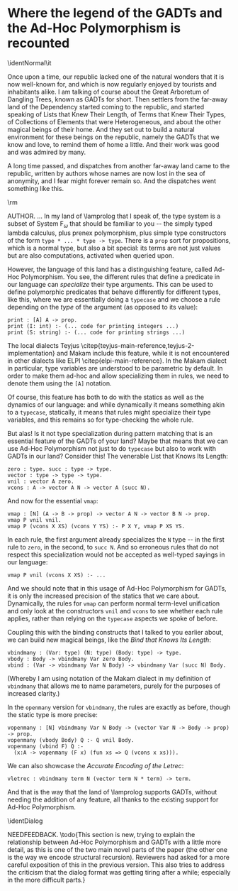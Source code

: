# Where the legend of the GADTs and the Ad-Hoc Polymorphism is recounted

<!--
```makam
%use "03-bindmany.md".
tests: testsuite. %testsuite tests.
```
-->

\identNormal\it

Once upon a time, our republic lacked one of the natural wonders that it is now well-known for, and
which is now regularly enjoyed by tourists and inhabitants alike. I am talking of course about the
Great Arboretum of Dangling Trees, known as GADTs for short. Then settlers from the far-away land of
the Dependency started coming to the republic, and started speaking of Lists that Knew Their Length,
of Terms that Knew Their Types, of Collections of Elements that were Heterogeneous, and about the
other magical beings of their home.  And they set out to build a natural environment for these
beings on the republic, namely the GADTs that we know and love, to remind them of home a little. And
their work was good and was admired by many.

A long time passed, and dispatches from another far-away land came to the republic, written by authors
whose names are now lost in the sea of anonymity, and I fear might forever remain so. And the
dispatches went something like this.

\rm

AUTHOR. ... In my land of \lamprolog that I speak of, the type system is a subset of System
F$_\omega$ that should be familiar to you -- the simply typed lambda calculus, plus prenex
polymorphism, plus simple type constructors of the form `type * ... * type -> type`. There is a
`prop` sort for propositions, which is a normal type, but also a bit special: its terms are not just
values but are also computations, activated when queried upon.

However, the language of this land has a distinguishing feature, called Ad-Hoc Polymorphism. You
see, the different rules that define a predicate in our language can *specialize* their type
arguments. This can be used to define polymorphic predicates that behave differently for different
types, like this, where we are essentially doing a `typecase` and we choose a rule depending on the
*type* of the argument (as opposed to its value):

```
print : [A] A -> prop.
print (I: int) :- (... code for printing integers ...)
print (S: string) :- (... code for printing strings ...)
```

The local dialects Teyjus \citep{teyjus-main-reference,teyjus-2-implementation} and Makam include
this feature, while it is not encountered in other dialects like ELPI
\citep{elpi-main-reference}. In the Makam dialect in particular, type variables are understood to be
parametric by default. In order to make them ad-hoc and allow specializing them in rules, we need to
denote them using the `[A]` notation.

Of course, this feature has both to do with the statics as well as the dynamics of our language: and
while dynamically it means something akin to a `typecase`, statically, it means that rules might
specialize their type variables, and this remains so for type-checking the whole rule.

But alas! Is it not type specialization during pattern matching that is an essential feature of the
GADTs of your land?  Maybe that means that we can use Ad-Hoc Polymorphism not just to do `typecase`
but also to work with GADTs in our land? Consider this! The venerable List that Knows Its Length:

```makam
zero : type. succ : type -> type.
vector : type -> type -> type.
vnil : vector A zero.
vcons : A -> vector A N -> vector A (succ N).
```

And now for the essential `vmap`:

```makam
vmap : [N] (A -> B -> prop) -> vector A N -> vector B N -> prop.
vmap P vnil vnil.
vmap P (vcons X XS) (vcons Y YS) :- P X Y, vmap P XS YS.
```

In each rule, the first argument already specializes the `N` type -- in the first rule to `zero`,
in the second, to `succ N`. And so erroneous rules that do not respect this specialization
would not be accepted as well-typed sayings in our language:

```
vmap P vnil (vcons X XS) :- ...
```

And we should note that in this usage of Ad-Hoc Polymorphism for GADTs, it is only the increased
precision of the statics that we care about. Dynamically, the rules for `vmap` can perform
normal term-level unification and only look at the constructors `vnil` and `vcons` to see
whether each rule applies, rather than relying on the `typecase` aspects we spoke of before.

Coupling this with the binding constructs that I talked to you earlier about, we can build
new magical beings, like the *Bind that Knows Its Length*:

```makam
vbindmany : (Var: type) (N: type) (Body: type) -> type.
vbody : Body -> vbindmany Var zero Body.
vbind : (Var -> vbindmany Var N Body) -> vbindmany Var (succ N) Body.
```

(Whereby I am using notation of the Makam dialect in my definition of `vbindmany` that allows me to name
parameters, purely for the purposes of increased clarity.)

In the `openmany` version for `vbindmany`, the rules are exactly as before, though the static
type is more precise:

```makam
vopenmany : [N] vbindmany Var N Body -> (vector Var N -> Body -> prop) -> prop.
vopenmany (vbody Body) Q :- Q vnil Body.
vopenmany (vbind F) Q :-
  (x:A -> vopenmany (F x) (fun xs => Q (vcons x xs))).
```

We can also showcase the *Accurate Encoding of the Letrec*:

```makam
vletrec : vbindmany term N (vector term N * term) -> term.
```

And that is the way that the land of \lamprolog supports GADTs, without needing the addition
of any feature, all thanks to the existing support for Ad-Hoc Polymorphism.

\identDialog

NEEDFEEDBACK. \todo{This section is new, trying to explain the relationship
between Ad-Hoc Polymorphism and GADTs with a little more detail, as
this is one of the two main novel parts of the paper (the other one is
the way we encode structural recursion). Reviewers had asked for a
more careful exposition of this in the previous version. This also
tries to address the criticism that the dialog format was getting
tiring after a while; especially in the more difficult parts.}

<!--
```makam
vapplymany : [N] vbindmany Var N Body -> vector Var N -> Body -> prop.
vapplymany (vbody Body) vnil Body.
vapplymany (vbind F) (vcons X XS) Body :- vapplymany (F X) XS Body.

vassumemany : [N] (A -> B -> prop) -> vector A N -> vector B N -> prop -> prop.
vassumemany P vnil vnil Q :- Q.
vassumemany P (vcons X XS) (vcons Y YS) Q :- (P X Y -> vassumemany P XS YS Q).

typeof (vletrec XS_DefsBody) T' :-
  vopenmany XS_DefsBody (pfun xs (Defs, Body) =>
    vassumemany typeof xs TS (vmap typeof Defs TS),
    vassumemany typeof xs TS (typeof Body T')).

typeof (vletrec (vbind (fun f => vbody (vcons (lam T (fun x => app f (app f x))) vnil, f)))) T' ?
>> Yes:
>> T' := arrow T T,
>> T := T.
```
-->

<!--
TODO. Get rid of dbind once we've replaced all uses in following chapters.

```makam
dbind : type -> type -> type -> type.
dbindbase : B -> dbind A unit B.
dbindnext : (A -> dbind A T B) -> dbind A (A * T) B.

subst : type -> type -> type.
nil : subst A unit.  cons : A -> subst A T -> subst A (A * T).

intromany : [T] dbind A T B -> (subst A T -> prop) -> prop.
applymany : [T] dbind A T B -> subst A T -> B -> prop.
openmany : [T] dbind A T B -> (subst A T -> B -> prop) -> prop.
assumemany : [T T'] (A -> B -> prop) -> subst A T -> subst B T' -> prop -> prop.
map : [T T'] (A -> B -> prop) -> subst A T -> subst B T' -> prop.

intromany (dbindbase F) P :- P [].
intromany (dbindnext F) P :- (x:A -> intromany (F x) (pfun t => P (x :: t))).

applymany (dbindbase Body) [] Body.
applymany (dbindnext F) (X :: XS) Body :- applymany (F X) XS Body.

openmany F P :-
  intromany F (pfun xs => [Body] applymany F xs Body, P xs Body).

assumemany P [] [] Q :- Q.
assumemany P (X :: XS) (Y :: YS) Q :- (P X Y -> assumemany P XS YS Q).

map P [] [].
map P (X :: XS) (Y :: YS) :- P X Y, map P XS YS.

letrec : dbind term T (subst term T * term) -> term.
typeof (letrec XS_DefsBody) T' :-
  openmany XS_DefsBody (pfun xs defsbody => [Defs Body]
    eq defsbody (Defs, Body),
    assumemany typeof xs TS (map typeof Defs TS),
    assumemany typeof xs TS (typeof Body T')).
```
-->

